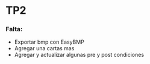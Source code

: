 # TP2

### Falta:
- Exportar bmp con EasyBMP 
- Agregar una cartas mas 
- Agregar y actualizar algunas pre y post condiciones 
